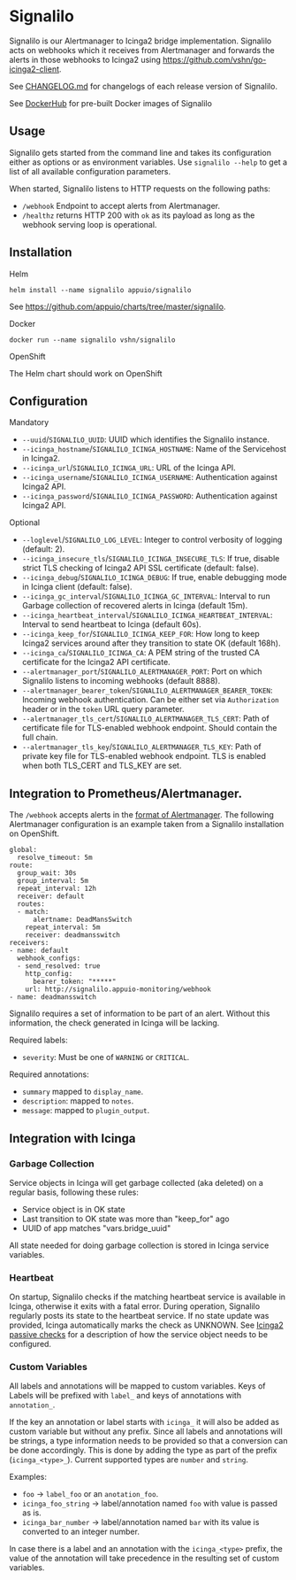 # Signalilo

Signalilo is our Alertmanager to Icinga2 bridge implementation. Signalilo acts
on webhooks which it receives from Alertmanager and forwards the alerts in
those webhooks to Icinga2 using https://github.com/vshn/go-icinga2-client.

See [CHANGELOG.md](/CHANGELOG.md) for changelogs of each release version of
Signalilo.

See [DockerHub](https://hub.docker.com/r/vshn/signalilo) for pre-built Docker
images of Signalilo

## Usage

Signalilo gets started from the command line and takes its configuration
either as options or as environment variables. Use `signalilo --help` to get a
list of all available configuration parameters.

When started, Signalilo listens to HTTP requests on the following paths:

* `/webhook` Endpoint to accept alerts from Alertmanager.
* `/healthz` returns HTTP 200 with `ok` as its payload as long as the webhook
  serving loop is operational.

## Installation

Helm

    helm install --name signalilo appuio/signalilo

See https://github.com/appuio/charts/tree/master/signalilo.

Docker

    docker run --name signalilo vshn/signalilo

OpenShift

The Helm chart should work on OpenShift

## Configuration

Mandatory

* `--uuid`/`SIGNALILO_UUID`:
  UUID which identifies the Signalilo instance.
* `--icinga_hostname`/`SIGNALILO_ICINGA_HOSTNAME`:
  Name of the Servicehost in Icinga2.
* `--icinga_url`/`SIGNALILO_ICINGA_URL`:
  URL of the Icinga API.
* `--icinga_username`/`SIGNALILO_ICINGA_USERNAME`:
  Authentication against Icinga2 API.
* `--icinga_password`/`SIGNALILO_ICINGA_PASSWORD`:
  Authentication against Icinga2 API.

Optional

* `--loglevel`/`SIGNALILO_LOG_LEVEL`:
  Integer to control verbosity of logging (default: 2).
* `--icinga_insecure_tls`/`SIGNALILO_ICINGA_INSECURE_TLS`:
  If true, disable strict TLS checking of Icinga2 API SSL certificate
  (default: false).
* `--icinga_debug`/`SIGNALILO_ICINGA_DEBUG`:
  If true, enable debugging mode in Icinga client (default: false).
* `--icinga_gc_interval`/`SIGNALILO_ICINGA_GC_INTERVAL`:
  Interval to run Garbage collection of recovered alerts in Icinga
  (default 15m).
* `--icinga_heartbeat_interval`/`SIGNALILO_ICINGA_HEARTBEAT_INTERVAL`:
  Interval to send heartbeat to Icinga (default 60s).
* `--icinga_keep_for`/`SIGNALILO_ICINGA_KEEP_FOR`:
  How long to keep Icinga2 services around after they transition to state OK
  (default 168h).
* `--icinga_ca`/`SIGNALILO_ICINGA_CA`:
  A PEM string of the trusted CA certificate for the Icinga2 API certificate.
* `--alertmanager_port`/`SIGNALILO_ALERTMANAGER_PORT`:
  Port on which Signalilo listens to incoming webhooks (default 8888).
* `--alertmanager_bearer_token`/`SIGNALILO_ALERTMANAGER_BEARER_TOKEN`:
  Incoming webhook authentication. Can be either set via `Authorization` header or in the `token` URL query parameter.
* `--alertmanager_tls_cert`/`SIGNALILO_ALERTMANAGER_TLS_CERT`:
  Path of certificate file for TLS-enabled webhook endpoint. Should contain the
  full chain.
* `--alertmanager_tls_key`/`SIGNALILO_ALERTMANAGER_TLS_KEY`:
  Path of private key file for TLS-enabled webhook endpoint. TLS is enabled
  when both TLS_CERT and TLS_KEY are set.

## Integration to Prometheus/Alertmanager.

The `/webhook` accepts alerts in the [format of Alertmanager][webhook_format].
The following Alertmanager configuration is an example taken from a Signalilo
installation on OpenShift.

    global:
      resolve_timeout: 5m
    route:
      group_wait: 30s
      group_interval: 5m
      repeat_interval: 12h
      receiver: default
      routes:
      - match:
          alertname: DeadMansSwitch
        repeat_interval: 5m
        receiver: deadmansswitch
    receivers:
    - name: default
      webhook_configs:
      - send_resolved: true
        http_config:
          bearer_token: "*****"
        url: http://signalilo.appuio-monitoring/webhook
    - name: deadmansswitch

Signalilo requires a set of information to be part of an alert. Without this
information, the check generated in Icinga will be lacking.

Required labels:

* `severity`: Must be one of `WARNING` or `CRITICAL`.

Required annotations:

* `summary` mapped to `display_name`.
* `description`: mapped to `notes`.
* `message`: mapped to `plugin_output`.

## Integration with Icinga

### Garbage Collection

Service objects in Icinga will get garbage collected (aka deleted) on a regular basis, following these rules:

* Service object is in OK state
* Last transition to OK state was more than "keep_for" ago
* UUID of app matches "vars.bridge_uuid"

All state needed for doing garbage collection is stored in Icinga service variables.

### Heartbeat

On startup, Signalilo checks if the matching heartbeat service is available in
Icinga, otherwise it exits with a fatal error. During operation, Signalilo
regularly posts its state to the heartbeat service.  If no state update was
provided, Icinga automatically marks the check as UNKNOWN.  See [Icinga2
passive checks][passive_checks] for a description of how the service object
needs to be configured.

[passive_checks]: https://wiki.vshn.net/display/VT/Icinga2+passive+checks
[webhook_format]: https://prometheus.io/docs/alerting/configuration/#webhook_config.

### Custom Variables

All labels and annotations will be mapped to custom variables. Keys of Labels
will be prefixed with `label_` and keys of annotations with `annotation_`.

If the key an annotation or label starts with `icinga_` it will also be added
as custom variable but without any prefix. Since all labels and annotations
will be strings, a type information needs to be provided so that a conversion
can be done accordingly. This is done by adding the type as part of the prefix
(`icinga_<type>_`).  Current supported types are `number` and `string`.

Examples:

* `foo` -> `label_foo` or an `anotation_foo`.
* `icinga_foo_string` -> label/annotation named `foo` with value is passed
  as is.
* `icinga_bar_number` -> label/annotation named `bar` with its value is
  converted to an integer number.

In case there is a label and an annotation with the `icinga_<type>` prefix, the
value of the annotation will take precedence in the resulting set of custom
variables.

